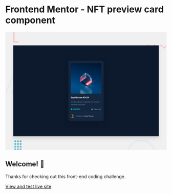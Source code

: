 # Frontend Mentor - NFT preview card component

![Design preview for the NFT preview card component coding challenge](./design/desktop-preview.jpg)

## Welcome! 👋

Thanks for checking out this front-end coding challenge.

[View and test live site](https://kriledins.github.io/nft-preview-card-component/)
